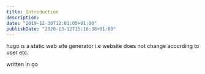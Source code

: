 ```yaml
---
title: Introduction
description:
date: "2019-12-30T12:01:05+01:00"
publishDate: "2020-13-12T15:16:38+01:00"
---
```


hugo is a static web site generator
    i.e website does not change according to user etc.

written in go
